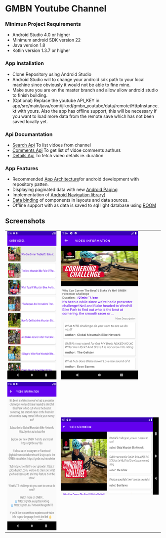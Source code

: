 # GMBN Youtube Channel

### Minimun Project Requirements 
* Android Studio 4.0 or higher
* Minimum android SDK version 22
* Java version 1.8
* Kotlin version 1.3.7 or higher

### App Installation
* Clone Repository using Android Studio
* Android Studio will to change your android sdk path to your local machine since obviously it would 
 not be able to fine mine. 
* Make sure you are on the master branch and allow allow android studio to finish building.
* (Optional) Replace the youtube API_KEY in app/src/main/java/com/ijikod/gmbn_youtube/data/remote/HttpInstance.kt with 
yours. Also the app has offline support, this will be necessary if you want to load more data from the remote save which has not been
saved locally yet.

### Api Documantation
* [Search Api](https://developers.google.com/youtube/v3/docs/videos) To list vidoes from channel
* [Comments Api](https://developers.google.com/youtube/v3/docs/commentThreads) To get list of vidoe comments authurs
* [Details Api](https://developers.google.com/youtube/v3/docs/videos) To fetch video details ie. duration

### App Features
* Recommended [App Architecture](https://developer.android.com/jetpack/guide)for android development with repository patten.
* Displaying paginated data with new [Android Paging](https://developer.android.com/topic/libraries/architecture/paging) 
* Implementation of [Android Navigation library](https://developer.android.com/guide/navigation))
* [Data binding](https://developer.android.com/jetpack/androidx/releases/databinding) of components in layouts and data sources. 
* Offline support with as data is saved to sql light database using [ROOM](https://developer.android.com/topic/libraries/architecture/room)


## Screenshots
 <table>
  <tr>
    <td><img src="/Images/list.png" width=250 height=480></td>
    <td><img src="/Images/details.png" width=250 height=480></td>
  </tr>
  <tr>
    <td><img src="/Images/more_details.png" width=250 height=480></td>
    <td><img src="/Images/details_land.png" width=500 height=250></td>
  </tr>
 </table>

 


